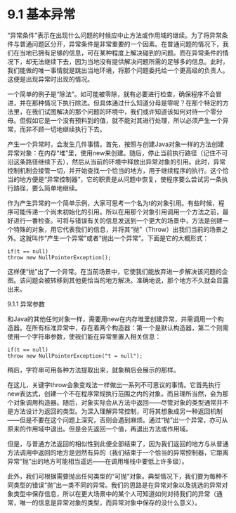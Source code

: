 # 9.1 基本异常

“异常条件”表示在出现什么问题的时候应中止方法或作用域的继续。为了将异常条件与普通问题区分开，异常条件是非常重要的一个因素。在普通问题的情况下，我们在当地已拥有足够的信息，可在某种程度上解决碰到的问题。而在异常条件的情况下，却无法继续下去，因为当地没有提供解决问题所需的足够多的信息。此时，我们能做的唯一事情就是跳出当地环境，将那个问题委托给一个更高级的负责人。这便是出现异常时出现的情况。

一个简单的例子是“除法”。如可能被零除，就有必要进行检查，确保程序不会冒进，并在那种情况下执行除法。但具体通过什么知道分母是零呢？在那个特定的方法里，在我们试图解决的那个问题的环境中，我们或许知道该如何对待一个零分母。但假如它是一个没有预料到的值，就不能对其进行处理，所以必须产生一个异常，而非不顾一切地继续执行下去。

产生一个异常时，会发生几件事情。首先，按照与创建Java对象一样的方法创建异常对象：在内存“堆”里，使用new来创建。随后，停止当前执行路径（记住不可沿这条路径继续下去），然后从当前的环境中释放出异常对象的引用。此时，异常控制机制会接管一切，并开始查找一个恰当的地方，用于继续程序的执行。这个恰当的地方便是“异常控制器”，它的职责是从问题中恢复，使程序要么尝试另一条执行路径，要么简单地继续。

作为产生异常的一个简单示例，大家可思考一个名为t的对象引用。有些时候，程序可能传递一个尚未初始化的引用。所以在用那个对象引用调用一个方法之前，最好进行一番检查。可将与错误有关的信息发送到一个更大的场景中，方法是创建一个特殊的对象，用它代表我们的信息，并将其“抛”（Throw）出我们当前的场景之外。这就叫作“产生一个异常”或者“抛出一个异常”。下面是它的大概形式：

```
if(t == null)
throw new NullPointerException();
```

这样便“抛”出了一个异常。在当前场景中，它使我们能放弃进一步解决该问题的企图。该问题会被转移到其他更恰当的地方解决。准确地说，那个地方不久就会显露出来。

9.1.1 异常参数

和Java的其他任何对象一样，需要用new在内存堆里创建异常，并需调用一个构造器。在所有标准异常中，存在着两个构造器：第一个是默认构造器，第二个则需使用一个字符串参数，使我们能在异常里置入相关信息：

```
if(t == null)
throw new NullPointerException("t = null");
```

稍后，字符串可用各种方法提取出来，就象稍后会展示的那样。

在这儿，关键字throw会象变戏法一样做出一系列不可思议的事情。它首先执行new表达式，创建一个不在程序常规执行范围之内的对象。而且理所当然，会为那个对象调用构造器。随后，对象实际会从方法中返回——尽管对象的类型通常并不是方法设计为返回的类型。为深入理解异常控制，可将其想象成另一种返回机制——但是不要在这个问题上深究，否则会遇到麻烦。通过“抛”出一个异常，亦可从原来的作用域中退出。但是会先返回一个值，再退出方法或作用域。

但是，与普通方法返回的相似性到此便全部结束了，因为我们返回的地方与从普通方法调用中返回的地方是迥然有异的（我们结束于一个恰当的异常控制器，它距离异常“抛”出的地方可能相当遥远——在调用堆栈中要低上许多级）。

此外，我们可根据需要抛出任何类型的“可抛”对象。典型情况下，我们要为每种不同类型的错误“抛”出一类不同的异常。我们的思路是在异常对象以及挑选的异常对象类型中保存信息，所以在更大场景中的某个人可知道如何对待我们的异常（通常，唯一的信息是异常对象的类型，而异常对象中保存的没什么意义）。
